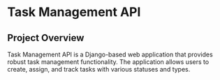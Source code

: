 # Task Management API

## Project Overview
Task Management API is a Django-based web application that provides robust task management functionality. The application allows users to create, assign, and track tasks with various statuses and types.

